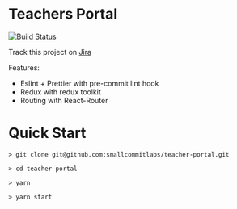

# Teachers Portal
[![Build Status](https://travis-ci.com/smallcommitlabs/teacher-portal.svg?branch=main)](https://travis-ci.com/smallcommitlabs/teacher-portal)

Track this project on [Jira](https://linguaben.atlassian.net/jira/software/projects/TD/boards/4/backlog) 

Features:

- Eslint + Prettier with pre-commit lint hook
- Redux with redux toolkit
- Routing with React-Router

# Quick Start

```
> git clone git@github.com:smallcommitlabs/teacher-portal.git

> cd teacher-portal

> yarn

> yarn start
```
